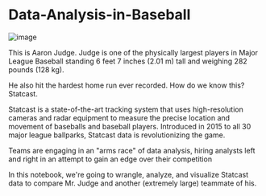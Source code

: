 # Data-Analysis-in-Baseball

![image](https://user-images.githubusercontent.com/50009207/222906001-d41cf68f-9897-4b0a-94bd-1585913a96cb.png)


This is Aaron Judge. Judge is one of the physically largest players in Major League Baseball standing 6 feet 7 inches (2.01 m) tall and weighing 282 pounds (128 kg).

He also hit the hardest home run ever recorded. How do we know this? Statcast.

Statcast is a state-of-the-art tracking system that uses high-resolution cameras and radar equipment to measure the precise location and movement of baseballs and baseball players. Introduced in 2015 to all 30 major league ballparks, Statcast data is revolutionizing the game.

Teams are engaging in an "arms race" of data analysis, hiring analysts left and right in an attempt to gain an edge over their competition

In this notebook, we're going to wrangle, analyze, and visualize Statcast data to compare Mr. Judge and another (extremely large) teammate of his. 
